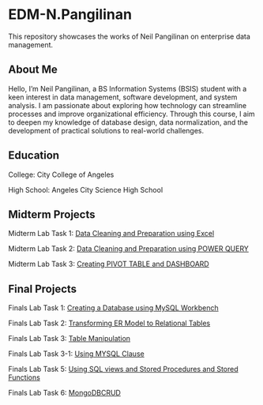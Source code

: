 # EDM-N.Pangilinan
This repository showcases the works of Neil Pangilinan on enterprise data management.

## About Me
Hello, I’m Neil Pangilinan, a BS Information Systems (BSIS) student with a keen interest in data management, software development, and system analysis. I am passionate about exploring how technology can streamline processes and improve organizational efficiency. Through this course, I aim to deepen my knowledge of database design, data normalization, and the development of practical solutions to real-world challenges.

## Education
College: City College of Angeles

High School: Angeles City Science High School
  
## Midterm Projects
Midterm Lab Task 1: [Data Cleaning and Preparation using Excel](https://npangilinan-cca.github.io/Midterm-Lab-Task1/)

Midterm Lab Task 2: [Data Cleaning and Preparation using POWER QUERY](https://npangilinan-cca.github.io/Midterm-Lab-Task-2/)

Midterm Lab Task 3: [Creating PIVOT TABLE and DASHBOARD](https://npangilinan-cca.github.io/Midterm-Lab-Task-3/)

## Final Projects
Finals Lab Task 1: [Creating a Database using MySQL Workbench](https://npangilinan-cca.github.io/Finals-Lab-Task-1/)

Finals Lab Task 2: [Transforming ER Model to Relational Tables](https://npangilinan-cca.github.io/Finals-Lab-Task-2/)

Finals Lab Task 3: [Table Manipulation](https://npangilinan-cca.github.io/Finals-Lab-Task-3/)

Finals Lab Task 3-1: [Using MYSQL Clause](https://npangilinan-cca.github.io/Finals-Lab-Task-3-1/)

Finals Lab Task 5: [Using SQL views and Stored Procedures and Stored Functions](https://npangilinan-cca.github.io/Finals-Lab-Task-5/)

Finals Lab Task 6: [MongoDBCRUD](https://npangilinan-cca.github.io/Finals-Lab-Task-6/)

